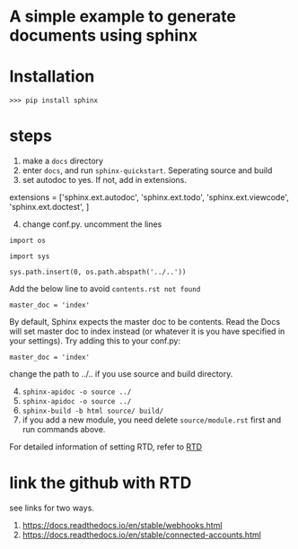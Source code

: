 # A simple example to generate documents using sphinx

# Installation
```
>>> pip install sphinx
```

# steps
1. make a `docs` directory
2. enter `docs`, and run `sphinx-quickstart`. Seperating source and build
3. set autodoc to yes. If not, add in extensions.

extensions = ['sphinx.ext.autodoc',
              'sphinx.ext.todo',
              'sphinx.ext.viewcode',
              'sphinx.ext.doctest',
              ]

4. change conf.py. uncomment the lines

`import os`

`import sys`

`sys.path.insert(0, os.path.abspath('../..'))`

Add the below line to avoid `contents.rst not found`

`master_doc = 'index'`

By default, Sphinx expects the master doc to be contents. 
Read the Docs will set master doc to index instead (or whatever it is you have specified in your settings). 
Try adding this to your conf.py:

`master_doc = 'index'`



change the path to ../.. if you use source and build directory.

4. `sphinx-apidoc -o source ../`
5. `sphinx-apidoc -o source ../`
6. `sphinx-build -b html source/ build/`
7. if you add a new module, you need delete `source/module.rst` first and run commands above.

For detailed information of setting RTD, refer to [RTD](https://docs.readthedocs.io/en/latest/webhooks.html)


# link the github with RTD
see links for two ways.
1. https://docs.readthedocs.io/en/stable/webhooks.html
2. https://docs.readthedocs.io/en/stable/connected-accounts.html


